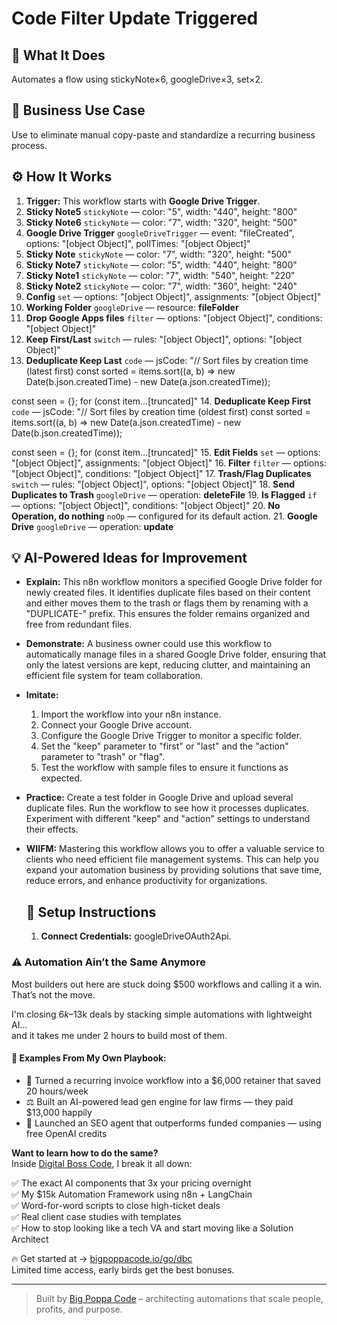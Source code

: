 # Code Filter Update Triggered
  ## 🚀 What It Does
  Automates a flow using stickyNote×6, googleDrive×3, set×2.
  
  ## 💼 Business Use Case
  Use to eliminate manual copy-paste and standardize a recurring business process.
  
  ## ⚙️ How It Works
  1. **Trigger:** This workflow starts with **Google Drive Trigger**.
  2. **Sticky Note5** `stickyNote` — color: "5", width: "440", height: "800"
3. **Sticky Note6** `stickyNote` — color: "7", width: "320", height: "500"
4. **Google Drive Trigger** `googleDriveTrigger` — event: "fileCreated", options: "[object Object]", pollTimes: "[object Object]"
5. **Sticky Note** `stickyNote` — color: "7", width: "320", height: "500"
6. **Sticky Note7** `stickyNote` — color: "5", width: "440", height: "800"
7. **Sticky Note1** `stickyNote` — color: "7", width: "540", height: "220"
8. **Sticky Note2** `stickyNote` — color: "7", width: "360", height: "240"
9. **Config** `set` — options: "[object Object]", assignments: "[object Object]"
10. **Working Folder** `googleDrive` — resource: **fileFolder**
11. **Drop Google Apps files** `filter` — options: "[object Object]", conditions: "[object Object]"
12. **Keep First/Last** `switch` — rules: "[object Object]", options: "[object Object]"
13. **Deduplicate Keep Last** `code` — jsCode: "// Sort files by creation time (latest first)
const sorted = items.sort((a, b) => 
  new Date(b.json.createdTime) - new Date(a.json.createdTime));

const seen = {};
for (const item…[truncated]"
14. **Deduplicate Keep First** `code` — jsCode: "// Sort files by creation time (oldest first)
const sorted = items.sort((a, b) => 
  new Date(a.json.createdTime) - new Date(b.json.createdTime));

const seen = {};
for (const item…[truncated]"
15. **Edit Fields** `set` — options: "[object Object]", assignments: "[object Object]"
16. **Filter** `filter` — options: "[object Object]", conditions: "[object Object]"
17. **Trash/Flag Duplicates** `switch` — rules: "[object Object]", options: "[object Object]"
18. **Send Duplicates to Trash** `googleDrive` — operation: **deleteFile**
19. **Is Flagged** `if` — options: "[object Object]", conditions: "[object Object]"
20. **No Operation, do nothing** `noOp` — configured for its default action.
21. **Google Drive** `googleDrive` — operation: **update**
  
  ## 💡 AI-Powered Ideas for Improvement
  - **Explain:** This n8n workflow monitors a specified Google Drive folder for newly created files. It identifies duplicate files based on their content and either moves them to the trash or flags them by renaming with a "DUPLICATE-" prefix. This ensures the folder remains organized and free from redundant files.
  
- **Demonstrate:** A business owner could use this workflow to automatically manage files in a shared Google Drive folder, ensuring that only the latest versions are kept, reducing clutter, and maintaining an efficient file system for team collaboration.

- **Imitate:** 
  1. Import the workflow into your n8n instance.
  2. Connect your Google Drive account.
  3. Configure the Google Drive Trigger to monitor a specific folder.
  4. Set the "keep" parameter to "first" or "last" and the "action" parameter to "trash" or "flag".
  5. Test the workflow with sample files to ensure it functions as expected.

- **Practice:** Create a test folder in Google Drive and upload several duplicate files. Run the workflow to see how it processes duplicates. Experiment with different "keep" and "action" settings to understand their effects.

- **WIIFM:** Mastering this workflow allows you to offer a valuable service to clients who need efficient file management systems. This can help you expand your automation business by providing solutions that save time, reduce errors, and enhance productivity for organizations.
  
  ## 🔧 Setup Instructions
  1. **Connect Credentials:** googleDriveOAuth2Api.
  
### ⚠️ Automation Ain’t the Same Anymore

Most builders out here are stuck doing $500 workflows and calling it a win.  
That’s not the move.  

I'm closing $6k–$13k deals by stacking simple automations with lightweight AI...  
and it takes me under 2 hours to build most of them.

#### 🧠 Examples From My Own Playbook:
- 🔁 Turned a recurring invoice workflow into a $6,000 retainer that saved 20 hours/week  
- ⚖️ Built an AI-powered lead gen engine for law firms — they paid $13,000 happily  
- 🚀 Launched an SEO agent that outperforms funded companies — using free OpenAI credits  

**Want to learn how to do the same?**  
Inside [Digital Boss Code](https://bigpoppacode.io/go/dbc), I break it all down:

✅ The exact AI components that 3x your pricing overnight  
✅ My $15k Automation Framework using n8n + LangChain  
✅ Word-for-word scripts to close high-ticket deals  
✅ Real client case studies with templates  
✅ How to stop looking like a tech VA and start moving like a Solution Architect  

🔥 Get started at → [bigpoppacode.io/go/dbc](https://bigpoppacode.io/go/dbc)  
Limited time access, early birds get the best bonuses.

---
> Built by [Big Poppa Code](https://bigpoppacode.io) – architecting automations that scale people, profits, and purpose.
  